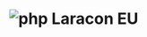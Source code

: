  # <img src="https://raw.githubusercontent.com/hampusborgos/country-flags/main/png250px/eu.svg" alt="php"/> Laracon EU
